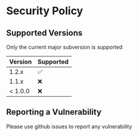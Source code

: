 # Security Policy

## Supported Versions

Only the current major subversion is supported

| Version | Supported          |
| ------- | ------------------ |
| 1.2.x   | :white_check_mark: |
| 1.1.x   | :x:                |
| < 1.0.0 | :x:                |

## Reporting a Vulnerability

Please use github issues to report any vulnerability
